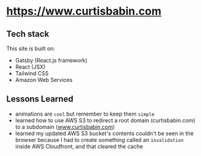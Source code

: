 # https://www.curtisbabin.com

## Tech stack

This site is built on:
- Gatsby (React.js framework)
- React (JSX)
- Tailwind CSS
- Amazon Web Services

## Lessons Learned
- animations are `cool` but remember to keep them `simple`
- learned how to use AWS S3 to redirect a root domain (curtisbabin.com) to a subdomain (www.curtisbabin.com)
- learned my updated AWS S3 bucket's contents couldn't be seen in the browser because I had to create something called an `invalidation` inside AWS Cloudfront, and that cleared the cache